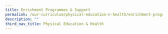 ```yaml
---
title: Enrichment Programmes & Support
permalink: /our-curriculum/physical-education-n-health/enrichment-programmes-n-support/
description: ""
third_nav_title: Physical Education & Health
---
```

